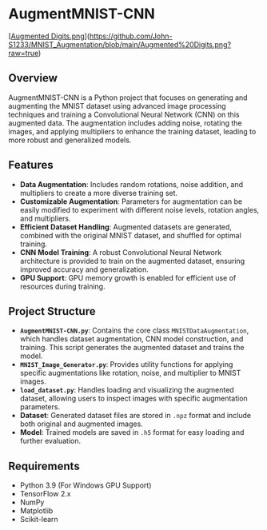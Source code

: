 # AugmentMNIST-CNN
[[Augmented Digits.png](https://github.com/John-S1233/MNIST_Augmentation/blob/main/Augmented%20Digits.png)](https://github.com/John-S1233/MNIST_Augmentation/blob/main/Augmented%20Digits.png?raw=true)
## Overview

AugmentMNIST-CNN is a Python project that focuses on generating and augmenting the MNIST dataset using advanced image processing techniques and training a Convolutional Neural Network (CNN) on this augmented data. The augmentation includes adding noise, rotating the images, and applying multipliers to enhance the training dataset, leading to more robust and generalized models.

## Features

- **Data Augmentation**: Includes random rotations, noise addition, and multipliers to create a more diverse training set.
- **Customizable Augmentation**: Parameters for augmentation can be easily modified to experiment with different noise levels, rotation angles, and multipliers.
- **Efficient Dataset Handling**: Augmented datasets are generated, combined with the original MNIST dataset, and shuffled for optimal training.
- **CNN Model Training**: A robust Convolutional Neural Network architecture is provided to train on the augmented dataset, ensuring improved accuracy and generalization.
- **GPU Support**: GPU memory growth is enabled for efficient use of resources during training.

## Project Structure

- **`AugmentMNIST-CNN.py`**: Contains the core class `MNISTDataAugmentation`, which handles dataset augmentation, CNN model construction, and training. This script generates the augmented dataset and trains the model.
- **`MNIST_Image_Generator.py`**: Provides utility functions for applying specific augmentations like rotation, noise, and multiplier to MNIST images.
- **`load_dataset.py`**: Handles loading and visualizing the augmented dataset, allowing users to inspect images with specific augmentation parameters.
- **Dataset**: Generated dataset files are stored in `.npz` format and include both original and augmented images.
- **Model**: Trained models are saved in `.h5` format for easy loading and further evaluation.

## Requirements

- Python 3.9 (For Windows GPU Support)
- TensorFlow 2.x
- NumPy
- Matplotlib
- Scikit-learn

